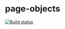 # page-objects

[![Build status](https://ci.appveyor.com/api/projects/status/go1vx3i459693uw1?svg=true)](https://ci.appveyor.com/project/ModestVale/page-objects)
